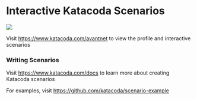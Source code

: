 # Interactive Katacoda Scenarios

[![](http://shields.katacoda.com/katacoda/avantnet/count.svg)](https://www.katacoda.com/avantnet "Get your profile on Katacoda.com")

Visit https://www.katacoda.com/avantnet to view the profile and interactive scenarios

### Writing Scenarios
Visit https://www.katacoda.com/docs to learn more about creating Katacoda scenarios

For examples, visit https://github.com/katacoda/scenario-example
